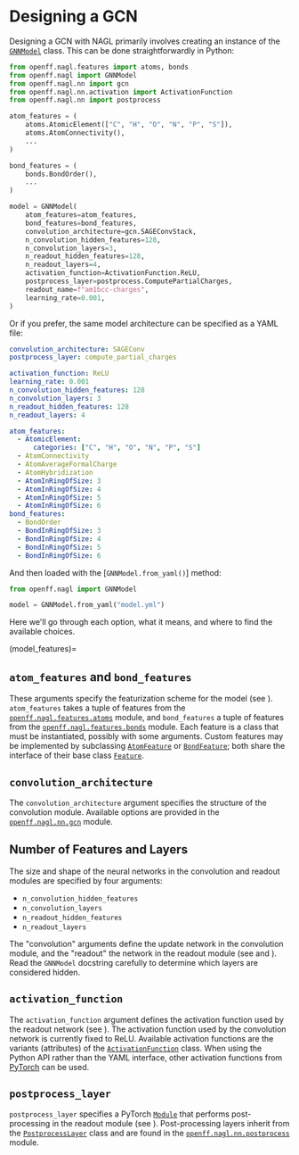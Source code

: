 # Designing a GCN

Designing a GCN with NAGL primarily involves creating an instance of the [`GNNModel`] class. This can be done straightforwardly in Python:

```python
from openff.nagl.features import atoms, bonds
from openff.nagl import GNNModel
from openff.nagl.nn import gcn
from openff.nagl.nn.activation import ActivationFunction
from openff.nagl.nn import postprocess

atom_features = (
    atoms.AtomicElement(["C", "H", "O", "N", "P", "S"]),
    atoms.AtomConnectivity(),
    ...
)

bond_features = (
    bonds.BondOrder(),
    ...
)

model = GNNModel(
    atom_features=atom_features,
    bond_features=bond_features,
    convolution_architecture=gcn.SAGEConvStack,
    n_convolution_hidden_features=128,
    n_convolution_layers=3,
    n_readout_hidden_features=128,
    n_readout_layers=4,
    activation_function=ActivationFunction.ReLU,
    postprocess_layer=postprocess.ComputePartialCharges,
    readout_name=f"am1bcc-charges",
    learning_rate=0.001,
)
```

Or if you prefer, the same model architecture can be specified as a YAML file:

```yaml
convolution_architecture: SAGEConv
postprocess_layer: compute_partial_charges

activation_function: ReLU
learning_rate: 0.001
n_convolution_hidden_features: 128
n_convolution_layers: 3
n_readout_hidden_features: 128
n_readout_layers: 4

atom_features:
  - AtomicElement:
      categories: ["C", "H", "O", "N", "P", "S"]
  - AtomConnectivity
  - AtomAverageFormalCharge
  - AtomHybridization
  - AtomInRingOfSize: 3
  - AtomInRingOfSize: 4
  - AtomInRingOfSize: 5
  - AtomInRingOfSize: 6
bond_features:
  - BondOrder
  - BondInRingOfSize: 3
  - BondInRingOfSize: 4
  - BondInRingOfSize: 5
  - BondInRingOfSize: 6

```

And then loaded with the [`GNNModel.from_yaml()`] method:

```python
from openff.nagl import GNNModel

model = GNNModel.from_yaml("model.yml")
```

Here we'll go through each option, what it means, and where to find the available choices.

[`GNNModel`]: openff.nagl.GNNModel
[`GNNModel.from_yaml_file()`]: openff.nagl.GNNModel.from_yaml_file 

(model_features)=
## `atom_features` and `bond_features`

These arguments specify the featurization scheme for the model (see [](featurization_theory)). `atom_features` takes a tuple of features from the [`openff.nagl.features.atoms`] module, and `bond_features` a tuple of features from the [`openff.nagl.features.bonds`] module. Each feature is a class that must be instantiated, possibly with some arguments. Custom features may be implemented by subclassing [`AtomFeature`] or [`BondFeature`]; both share the interface of their base class [`Feature`].

[`openff.nagl.features.atoms`]: openff.nagl.features.atoms
[`openff.nagl.features.bonds`]: openff.nagl.features.bonds
[`AtomFeature`]: openff.nagl.features.atoms.AtomFeature
[`BondFeature`]: openff.nagl.features.bonds.BondFeature
[`Feature`]: openff.nagl.features.Feature

## `convolution_architecture`

The `convolution_architecture` argument specifies the structure of the convolution module. Available options are provided in the [`openff.nagl.nn.gcn`] module. 

[`openff.nagl.nn.gcn`]: openff.nagl.nn.gcn

## Number of Features and Layers

The size and shape of the neural networks in the convolution and readout modules are specified by four arguments:

- `n_convolution_hidden_features`
- `n_convolution_layers`
- `n_readout_hidden_features`
- `n_readout_layers`

The "convolution" arguments define the update network in the convolution module, and the "readout" the network in the readout module (see [](convolution_theory) and [](readout_theory)). Read the `GNNModel` docstring carefully to determine which layers are considered hidden.

## `activation_function`

The `activation_function` argument defines the activation function used by the readout network (see [](nn_theory)). The activation function used by the convolution network is currently fixed to ReLU. Available activation functions are the variants (attributes) of the [`ActivationFunction`] class. When using the Python API rather than the YAML interface, other activation functions from [PyTorch](https://pytorch.org/docs/stable/nn.html#non-linear-activations-weighted-sum-nonlinearity) can be used.

[`ActivationFunction`]: openff.nagl.nn.activation.ActivationFunction

## `postprocess_layer`

`postprocess_layer` specifies a PyTorch [`Module`](torch.nn.Module) that performs post-processing in the readout module (see [](readout_theory)). Post-processing layers inherit from the [`PostprocessLayer`] class and are found in the [`openff.nagl.nn.postprocess`] module.

[`PostprocessLayer`]: openff.nagl.nn.postprocess.PostprocessLayer
[`openff.nagl.nn.postprocess`]: openff.nagl.nn.postprocess
